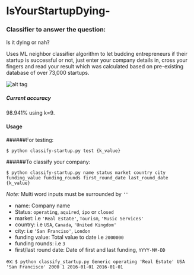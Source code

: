 # IsYourStartupDying-

### Classifier to answer the question:
Is it dying or nah?

Uses ML neighbor classifier algorithm to let budding entrepreneurs if their startup is successful or not, just enter your company details in, cross your fingers and read your result which was calculated based on pre-existing database of over 73,000 startups.

![alt tag](http://thedealnewsroom.tumblr.com/post/123030031822/quantum-energy-co-founder-you-can-make-money-at)

##### Current accuracy

98.941% using k=9.

#### Usage
######For testing:

```$ python classify-startup.py test {k_value}```

######To classify your company:

```$ python classify-startup.py name status market country city funding_value funding_rounds first_round_date last_round_date {k_value}```

_Note:_ Multi word inputs must be surrounded by `''`

* name: Company name
* Status: `operating`, `aquired`, `ipo` or `closed`
* market: i.e `'Real Estate'`, `Tourism`, `'Music Services'`
* country: i.e `USA`, `Canada`, `'United Kingdom'`
* city: i.e `'San Franciso'`, `London`
* funding value: Total value to date i.e `2000000`
* funding rounds: i.e `3`
* first/last round date: Date of first and last funding, `YYYY-MM-DD`



ex: `$ python classify_startup.py Generic operating 'Real Estate' USA 'San Francisco' 2000 1 2016-01-01 2016-01-01`
